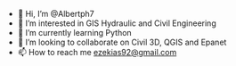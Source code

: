 - 👋 Hi, I’m @Albertph7
- 👀 I’m interested in GIS Hydraulic and Civil Engineering
- 🌱 I’m currently learning Python
- 💞️ I’m looking to collaborate on Civil 3D, QGIS and Epanet
- 📫 How to reach me ezekias92@gmail.com

<!---
Albertph7/Albertph7 is a ✨ special ✨ repository because its `README.md` (this file) appears on your GitHub profile.
You can click the Preview link to take a look at your changes.
--->
